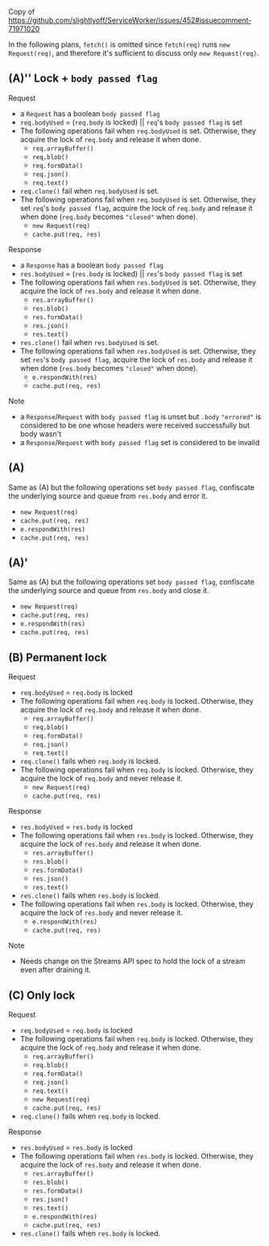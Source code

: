 Copy of https://github.com/slightlyoff/ServiceWorker/issues/452#issuecomment-71971020

In the following plans, `fetch()` is omitted since `fetch(req)` runs `new Request(req)`, and therefore it's sufficient to discuss only `new Request(req)`.

## (A)'' Lock + `body passed flag`

Request

- a `Request` has a boolean `body passed flag`
- `req.bodyUsed` = (`req.body` is locked) || `req`'s `body passed flag` is set
- The following operations fail when `req.bodyUsed` is set. Otherwise, they acquire the lock of `req.body` and release it when done.
    - `req.arrayBuffer()`
    - `req.blob()`
    - `req.formData()`
    - `req.json()`
    - `req.text()`
- `req.clone()` fail when `req.bodyUsed` is set.
- The following operations fail when `req.bodyUsed` is set. Otherwise, they set `req`'s `body passed flag`, acquire the lock of `req.body` and release it when done (`req.body` becomes `"closed"` when done).
    - `new Request(req)`
    - `cache.put(req, res)`

Response

- a `Response` has a boolean `body passed flag`
- `res.bodyUsed` = (`res.body` is locked) || `res`'s `body passed flag` is set
- The following operations fail when `res.bodyUsed` is set. Otherwise, they acquire the lock of `res.body` and release it when done.
    - `res.arrayBuffer()`
    - `res.blob()`
    - `res.formData()`
    - `res.json()`
    - `res.text()`
- `res.clone()` fail when `res.bodyUsed` is set.
- The following operations fail when `res.bodyUsed` is set. Otherwise, they set `res`'s `body passed flag`, acquire the lock of `res.body` and release it when done (`res.body` becomes `"closed"` when done).
    - `e.respondWith(res)`
    - `cache.put(req, res)`

Note

- a `Response`/`Request` with `body passed flag` is unset but `.body` `"errored"` is considered to be one whose headers were received successfully but body wasn't
- a `Response`/`Request` with `body passed flag` set is considered to be invalid

## (A)

Same as (A) but the following operations set `body passed flag`, confiscate the underlying source and queue from `res.body` and error it.

- `new Request(req)`
- `cache.put(req, res)`
- `e.respondWith(res)`
- `cache.put(req, res)`

## (A)'

Same as (A) but the following operations set `body passed flag`, confiscate the underlying source and queue from `res.body` and close it.

- `new Request(req)`
- `cache.put(req, res)`
- `e.respondWith(res)`
- `cache.put(req, res)`

## (B) Permanent lock

Request

- `req.bodyUsed` = `req.body` is locked
- The following operations fail when `req.body` is locked. Otherwise, they acquire the lock of `req.body` and release it when done.
    - `req.arrayBuffer()`
    - `req.blob()`
    - `req.formData()`
    - `req.json()`
    - `req.text()`
- `req.clone()` fails when `req.body` is locked.
- The following operations fail when `req.body` is locked. Otherwise, they acquire the lock of `req.body` and never release it.
    - `new Request(req)`
    - `cache.put(req, res)`

Response

- `res.bodyUsed` = `res.body` is locked
- The following operations fail when `res.body` is locked. Otherwise, they acquire the lock of `res.body` and release it when done.
    - `res.arrayBuffer()`
    - `res.blob()`
    - `res.formData()`
    - `res.json()`
    - `res.text()`
- `res.clone()` fails when `res.body` is locked.
- The following operations fail when `res.body` is locked. Otherwise, they acquire the lock of `res.body` and never release it.
    - `e.respondWith(res)`
    - `cache.put(req, res)`

Note

- Needs change on the Streams API spec to hold the lock of a stream even after draining it.

## (C) Only lock

Request

- `req.bodyUsed` = `req.body` is locked
- The following operations fail when `req.body` is locked. Otherwise, they acquire the lock of `req.body` and release it when done.
    - `req.arrayBuffer()`
    - `req.blob()`
    - `req.formData()`
    - `req.json()`
    - `req.text()`
    - `new Request(req)`
    - `cache.put(req, res)`
- `req.clone()` fails when `req.body` is locked.

Response

- `res.bodyUsed` = `res.body` is locked
- The following operations fail when `res.body` is locked. Otherwise, they acquire the lock of `res.body` and release it when done.
    - `res.arrayBuffer()`
    - `res.blob()`
    - `res.formData()`
    - `res.json()`
    - `res.text()`
    - `e.respondWith(res)`
    - `cache.put(req, res)`
- `res.clone()` fails when `res.body` is locked.

